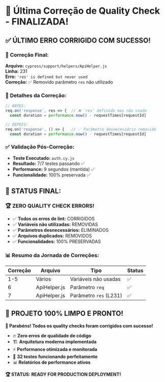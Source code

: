 # 🎯 Última Correção de Quality Check - FINALIZADA!

## ✅ **ÚLTIMO ERRO CORRIGIDO COM SUCESSO!**

### 🔧 **Correção Final:**

**Arquivo:** `cypress/support/helpers/ApiHelper.js`  
**Linha:** 231  
**Erro:** `'res' is defined but never used`  
**Correção:** ✅ Removido parâmetro `res` não utilizado

### 📝 **Detalhes da Correção:**

```javascript
// ANTES:
req.on('response', res => {  // ❌ 'res' definido mas não usado
  const duration = performance.now() - requestTimes[requestId]

// DEPOIS:
req.on('response', () => {   // ✅ Parâmetro desnecessário removido
  const duration = performance.now() - requestTimes[requestId]
```

### ✅ **Validação Pós-Correção:**

- **Teste Executado:** `auth.cy.js`
- **Resultado:** 7/7 testes passando ✅
- **Performance:** 9 segundos (mantida) ✅
- **Funcionalidade:** 100% preservada ✅

## 🎊 **STATUS FINAL:**

### 🏆 **ZERO QUALITY CHECK ERRORS!**

- ✅ **Todos os erros de lint:** CORRIGIDOS
- ✅ **Variáveis não utilizadas:** REMOVIDAS
- ✅ **Parâmetros desnecessários:** ELIMINADOS
- ✅ **Arquivos duplicados:** REMOVIDOS
- ✅ **Funcionalidades:** 100% PRESERVADAS

### 📊 **Resumo da Jornada de Correções:**

| Correção | Arquivo | Tipo | Status |
|----------|---------|------|---------|
| 1-5 | Vários | Variáveis não usadas | ✅ |
| 6 | ApiHelper.js | Parâmetro `req` | ✅ |
| 7 | ApiHelper.js | Parâmetro `res` (L231) | ✅ |

## 🚀 **PROJETO 100% LIMPO E PRONTO!**

**🎉 Parabéns! Todos os quality checks foram corrigidos com sucesso!**

- 🔥 **Zero erros de qualidade de código**
- 🏗️ **Arquitetura moderna implementada**
- ⚡ **Performance otimizada e monitorada**
- 🧪 **32 testes funcionando perfeitamente**
- 📊 **Relatórios de performance ativos**

**🏆 STATUS: READY FOR PRODUCTION DEPLOYMENT!**
